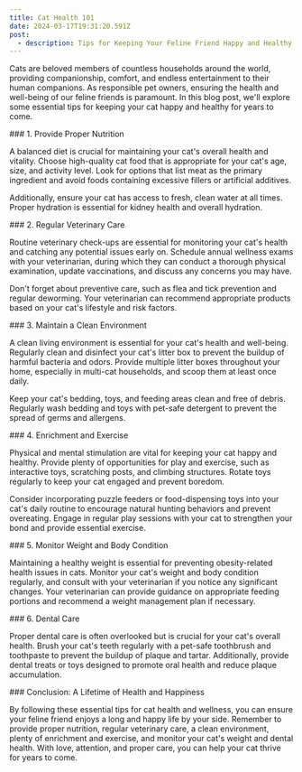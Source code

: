 ```yaml
---
title: Cat Health 101
date: 2024-03-17T19:31:20.591Z
post:
  - description: Tips for Keeping Your Feline Friend Happy and Healthy
---
```


Cats are beloved members of countless households around the world,
providing companionship, comfort, and endless entertainment to their
human companions. As responsible pet owners, ensuring the health and
well-being of our feline friends is paramount. In this blog post, we\'ll
explore some essential tips for keeping your cat happy and healthy for
years to come.

\### 1. Provide Proper Nutrition

A balanced diet is crucial for maintaining your cat\'s overall health
and vitality. Choose high-quality cat food that is appropriate for your
cat\'s age, size, and activity level. Look for options that list meat as
the primary ingredient and avoid foods containing excessive fillers or
artificial additives.

Additionally, ensure your cat has access to fresh, clean water at all
times. Proper hydration is essential for kidney health and overall
hydration.

\### 2. Regular Veterinary Care

Routine veterinary check-ups are essential for monitoring your cat\'s
health and catching any potential issues early on. Schedule annual
wellness exams with your veterinarian, during which they can conduct a
thorough physical examination, update vaccinations, and discuss any
concerns you may have.

Don\'t forget about preventive care, such as flea and tick prevention
and regular deworming. Your veterinarian can recommend appropriate
products based on your cat\'s lifestyle and risk factors.

\### 3. Maintain a Clean Environment

A clean living environment is essential for your cat\'s health and
well-being. Regularly clean and disinfect your cat\'s litter box to
prevent the buildup of harmful bacteria and odors. Provide multiple
litter boxes throughout your home, especially in multi-cat households,
and scoop them at least once daily.

Keep your cat\'s bedding, toys, and feeding areas clean and free of
debris. Regularly wash bedding and toys with pet-safe detergent to
prevent the spread of germs and allergens.

\### 4. Enrichment and Exercise

Physical and mental stimulation are vital for keeping your cat happy and
healthy. Provide plenty of opportunities for play and exercise, such as
interactive toys, scratching posts, and climbing structures. Rotate toys
regularly to keep your cat engaged and prevent boredom.

Consider incorporating puzzle feeders or food-dispensing toys into your
cat\'s daily routine to encourage natural hunting behaviors and prevent
overeating. Engage in regular play sessions with your cat to strengthen
your bond and provide essential exercise.

\### 5. Monitor Weight and Body Condition

Maintaining a healthy weight is essential for preventing obesity-related
health issues in cats. Monitor your cat\'s weight and body condition
regularly, and consult with your veterinarian if you notice any
significant changes. Your veterinarian can provide guidance on
appropriate feeding portions and recommend a weight management plan if
necessary.

\### 6. Dental Care

Proper dental care is often overlooked but is crucial for your cat\'s
overall health. Brush your cat\'s teeth regularly with a pet-safe
toothbrush and toothpaste to prevent the buildup of plaque and tartar.
Additionally, provide dental treats or toys designed to promote oral
health and reduce plaque accumulation.

\### Conclusion: A Lifetime of Health and Happiness

By following these essential tips for cat health and wellness, you can
ensure your feline friend enjoys a long and happy life by your side.
Remember to provide proper nutrition, regular veterinary care, a clean
environment, plenty of enrichment and exercise, and monitor your cat\'s
weight and dental health. With love, attention, and proper care, you can
help your cat thrive for years to come.
